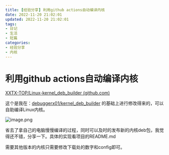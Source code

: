 ```yaml
---
title: [经验分享] 利用github actions自动编译内核
date: 2022-11-20 21:02:01
updated: 2022-11-20 21:02:01
tags: 
- 日记
- 生活
- 短篇
categories: 
- 经验分享
- 内核
---
```

# 利用github actions自动编译内核 

[XXTX-TOP/Linux-kernel_deb_builder (github.com)](https://github.com/XXTX-TOP/Linux-kernel_deb_builder)

这个是我在：[debuggerx01/kernel_deb_builder](https://github.com/debuggerx01/kernel_deb_builder) 的基础上进行修改得来的，可以自助编译Linux内核。

![image.png](https://storage.deepin.org/thread/202306032341516551_image.png)

省去了拿自己的电脑慢慢编译的过程，同时可以及时的发布新的内核deb包，我觉得还不错，分享一下。具体的实现看项目的README.md

需要其他版本的内核只需要修改下载处的数字和config即可。